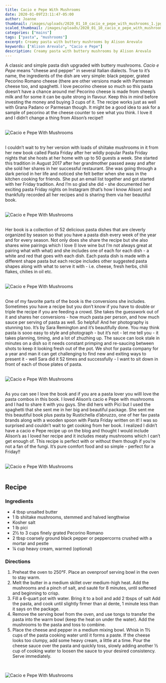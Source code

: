 ```yaml
---
title: Cacio e Pepe With Mushrooms
date: 2020-01-09T23:11:47-05:00
author: Joanne
thumbnail: /images/uploads/2020_01_10_cacio_e_pepe_with_mushrooms_1.jpg
scaled_thumbnail: /images/uploads/2020_01_10_cacio_e_pepe_with_mushrooms_0.jpg
categories: ["mains"]
tags: ["pasta", "mushrooms"]
excerpt: Creamy pasta with buttery mushrooms by Alison Arevalo
keywords: ["Alison Arevalo", "Cacio e Pepe"]
description: Creamy pasta with buttery mushrooms by Alison Arevalo
---
```


A classic and simple pasta dish upgraded with buttery mushrooms. _Cacio e Pepe_ means "cheese and pepper" in several Italian dialects. True to it’s name, the ingredients of the dish are very simple: black pepper, grated Pecorino Romano cheese (there are other versions made with Parmesan cheese too, and spaghetti.  I love pecorino cheese so much so this pasta doesn’t have a chance around me! Pecorino cheese is made from sheep’s milk and for some it can be quite strong in flavour. Keep this in mind before investing the money and buying 3 cups of it. The recipe works just as well with Grana Padano or Parmesan though. It might be a good idea to ask for a sample of pecorino at the cheese counter to see what you think. I love it and I didn’t change a thing from Alison’s recipe!!
</br>
</br>

![Cacio e Pepe With Mushrooms](/images/uploads/2020_01_10_cacio_e_pepe_with_mushrooms_2.jpg)
</br>
</br>

I couldn’t wait to try her version with loads of shiitake mushrooms in it from her new book called Pasta Friday after her wildly popular Pasta Friday nights that she hosts at her home with up to 50 guests a week. She started this tradition in August 2017 after her grandmother passed away and after she sold her shares in her successful restaurant. She was going through a dark period in her life and noticed she felt better when she was in the kitchen cooking for friends. She put an email list together and got started with her Friday tradition. And I’m so glad she did - she documented her exciting pasta Friday nights on Instagram (that’s how I know Alison) and thankfully recorded all her recipes and is sharing them via her beautiful book.
</br>
</br>

![Cacio e Pepe With Mushrooms](/images/uploads/2020_01_10_cacio_e_pepe_with_mushrooms_3.jpg)
</br>
</br>

Her book is a collection of 52 delicious pasta dishes that are cleverly organized by season so that you have a pasta dish every week of the year and for every season. Not only does she share the recipe but she also shares wine pairings which I love (I love wine but I’m not always great at pairing what with what) and she includes one of each for each dish - a white and red that goes with each dish. Each pasta dish is made with a different shape pasta but each recipe includes other suggested pasta shapes along with what to serve it with - i.e. cheese, fresh herbs, chili flakes, chilies in oil etc.
</br>
</br>

![Cacio e Pepe With Mushrooms](/images/uploads/2020_01_10_cacio_e_pepe_with_mushrooms_4.jpg)
</br>
</br>

One of my favorite parts of the book is the conversions she includes. Sometimes you have a recipe but you don’t know if you have to double or triple the recipe if you are feeding a crowd. She takes the guesswork out of it and shares her conversions - how much pasta per person, and how much sauce per serving of pasta as well. So helpful! And her photography is stunning too. It’s by Sara Remington and it’s beautifully done.  You may think pasta is sooo easy to style and photograph - but it’s not - let me tell you - it takes planning, timing, and a lot of zhuzhing up. The sauce can look stale in minutes on a dish so it needs constant primping and re-saucing between shots to keep it looking fresh out of the pot. We shot for pasta company for a year and man it can get challenging to find new and exiting ways to present it - well Sara did it 52 times and successfully - I want to sit down in front of each of those plates of pasta. 
</br>
</br>

![Cacio e Pepe With Mushrooms](/images/uploads/2020_01_10_cacio_e_pepe_with_mushrooms_5.jpg)
</br>
</br>

As you can see I love the book and if you are a pasta lover you willl love the pasta combos in this book. I loved Alison’s cacio e Pepe with mushrooms and I had to share it with you guys. She did hers with Pici but I used the spaghetti that she sent me in her big and beautiful package. She sent me this beautiful book plus pasta by Rustichella d’abruzzo, one of her fav pasta brands along with a wooden spoon with Pasta Friday written on it!  I was so surprised and couldn’t wait to get cooking from her book. I realized I didn’t have a cacio e Pepe recipe up on the blog and thought I would include Alison’s as I loved her recipe and it includes meaty mushrooms which I can’t get enough of.  This recipe is perfect with or without them though if you’re not a fan of the fungi. It’s pure comfort food and so simple - perfect for a Friday!!
</br>
</br>

![Cacio e Pepe With Mushrooms](/images/uploads/2020_01_10_cacio_e_pepe_with_mushrooms_6.jpg)
</br>
</br>

## Recipe
### Ingredients

* <span itemprop="ingredients">4 tbsp unsalted butter</span>
* <span itemprop="ingredients">1 lb shiitake mushrooms, stemmed and halved lengthwise</span>
* <span itemprop="ingredients">Kosher salt</span>
* <span itemprop="ingredients">1 lb pici</span>
* <span itemprop="ingredients">2&frac12; to 3 cups finely grated Pecorino Romano</span>
* <span itemprop="ingredients">2 tbsp coarsely ground black pepper or peppercorns crushed with a mortar and pestle</span>
* <span itemprop="ingredients">&frac14; cup heavy cream, warmed (optional)</span>

### Directions

1. Preheat the oven to 250°F. Place an ovenproof serving bowl in the oven to stay warm.
2. Melt the butter in a medium skillet over medium-high heat. Add the mushrooms and a pinch of salt, and sauté for 8 minutes, until softened and beginning to crisp.
3. Fill a 6-quart pot with water. Bring it to a boil and add 2 tbsps of salt Add the pasta, and cook until slightly firmer than al dente, 1 minute less than it says on the package.
4. Remove the serving bowl from the oven, and use tongs to transfer the pasta into the warm bowl (keep the heat on under the water). Add the mushrooms to the pasta and toss to combine.
5. Place the cheese and pepper in a medium mixing bowl. Whisk in 1&frac12; cups of the pasta cooking water until it forms a paste. If the cheese looks too clumpy, add some heavy cream, a little at a time. Pour the cheese sauce over the pasta and quickly toss, slowly adding another &frac12; cup of cooking water to loosen the sauce to your desired consistency. Serve immediately.


</br>

![Cacio e Pepe With Mushrooms](/images/uploads/2020_01_10_cacio_e_pepe_with_mushrooms_7.jpg)